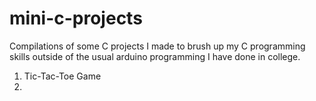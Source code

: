 # mini-c-projects
Compilations of some C projects I made to brush up my C programming skills outside of the usual arduino programming I have done in college.

<ol type = "1">
  <li> Tic-Tac-Toe Game </li>
  <li></li>


</ol>
